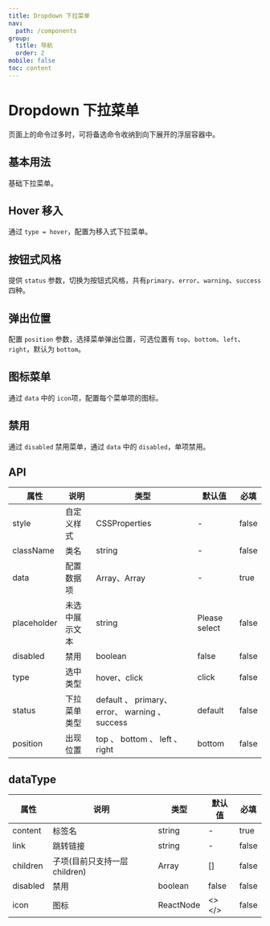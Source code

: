 ```yaml
---
title: Dropdown 下拉菜单
nav:
  path: /components
group:
  title: 导航
  order: 2
mobile: false
toc: content
---
```


# Dropdown 下拉菜单

页面上的命令过多时，可将备选命令收纳到向下展开的浮层容器中。

## 基本用法

基础下拉菜单。

<code src="./demos/demo1.tsx"></code>

## Hover 移入

通过 `type = hover`，配置为移入式下拉菜单。

<code src="./demos/demo2.tsx"></code>

## 按钮式风格

提供 `status` 参数，切换为按钮式风格，共有`primary`、`error`、`warning`、`success` 四种。

<code src="./demos/demo3.tsx"></code>

## 弹出位置

配置 `position` 参数，选择菜单弹出位置，可选位置有 `top`、`bottom`、`left`、`right`，默认为 `bottom`。

<code src="./demos/demo5.tsx"></code>

## 图标菜单

通过 `data` 中的 `icon`项，配置每个菜单项的图标。

<code src="./demos/demo6.tsx"></code>

## 禁用

通过 `disabled` 禁用菜单，通过 `data` 中的 `disabled`，单项禁用。

<code src="./demos/demo7.tsx"></code>

## API

| 属性        | 说明           | 类型                                            | 默认值        | 必填  |
| ----------- | -------------- | ----------------------------------------------- | ------------- | ----- |
| style       | 自定义样式     | CSSProperties                                   | -             | false |
| className   | 类名           | string                                          | -             | false |
| data        | 配置数据项     | Array<string>、Array<dataType>                  | -             | true  |
| placeholder | 未选中展示文本 | string                                          | Please select | false |
| disabled    | 禁用           | boolean                                         | false         | false |
| type        | 选中类型       | hover、click                                    | click         | false |
| status      | 下拉菜单类型   | default 、 primary、 error、 warning 、 success | default       | false |
| position    | 出现位置       | top 、 bottom 、 left 、 right                  | bottom        | false |

## dataType

| 属性     | 说明                          | 类型            | 默认值 | 必填  |
| -------- | ----------------------------- | --------------- | ------ | ----- |
| content  | 标签名                        | string          | -      | true  |
| link     | 跳转链接                      | string          | -      | false |
| children | 子项(目前只支持一层 children) | Array<dataType> | []     | false |
| disabled | 禁用                          | boolean         | false  | false |
| icon     | 图标                          | ReactNode       | <></>  | false |

